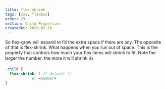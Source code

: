 ```yaml
---
title: flex-shrink
tags: [css, flexbox]
order: 23
section: Child Properties
createdAt: 2020-02-20
---
```


So flex-grow will expand to fill the extra space if there are any. The opposite of that is flex-shrink. What happens when you run out of space. This is the property that controls how much your flex items will shrink to fit. Note the larger the number, the more it will shrink 👍

<!-- prettier-ignore -->
```css
.child {
  flex-shrink: 1 /* default */
            or <number>
}
```

